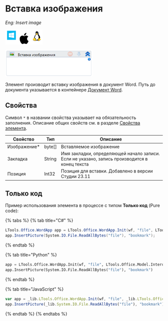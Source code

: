 # Вставка изображения

*Eng: Insert image*

![](<../../../.gitbook/assets/image (100) (1) (1) (1) (1) (1) (1) (1) (2) (249).png>)

![](<../../../.gitbook/assets/image (204).png>)

Элемент производит вставку изображения в документ Word. Путь до документа указывается в контейнере [Документ Word](https://docs.primo-rpa.ru/primo-rpa/g_elements/el_basic/els_word/el_word_app?q=%D0%94%D0%BE%D0%BA%D1%83%D0%BC%D0%B5%D0%BD%D1%82+Word).


## Свойства
Символ `*` в названии свойства указывает на обязательность заполнения. Описание общих свойств см. в разделе [Свойства элемента](https://docs.primo-rpa.ru/primo-rpa/primo-studio/process/elements#svoistva-elementa).

| Свойство      | Тип     | Описание                                                                                      |
| ------------- | ------- | --------------------------------------------------------------------------------------------- |
| Изображение\* | byte\[] | Вставляемое изображение                                                                       |
| Закладка      | String  | Имя закладки, определяющей начало записи. Если не указано, запись производится в конец текста |
| Позиция       | Int32   | Позиция для вставки. Добавлено в версии Студии 23.11                                          |


## Только код
Пример использования элемента в процессе с типом **Только код** (Pure code):


{% tabs %}
{% tab title="C#" %}
```csharp
LTools.Office.WordApp app = LTools.Office.WordApp.Init(wf, "file", LTools.Office.Model.InteropTypes.DX);
app.InsertPicture(System.IO.File.ReadAllBytes("file"), "bookmark");
```
{% endtab %}

{% tab title="Python" %}
```python
app = LTools.Office.WordApp.Init(wf, "file", LTools.Office.Model.InteropTypes.DX)
app.InsertPicture(System.IO.File.ReadAllBytes("file"), "bookmark")
```
{% endtab %}

{% tab title="JavaScript" %}
```javascript
var app = _lib.LTools.Office.WordApp.Init(wf, "file", _lib.LTools.Office.Model.InteropTypes.DX);
app.InsertPicture(_lib.System.IO.File.ReadAllBytes("file"), "bookmark");
```
{% endtab %}
{% endtabs %}
